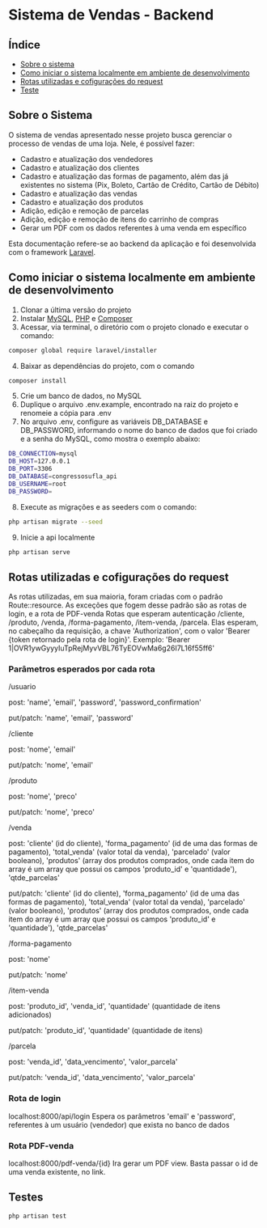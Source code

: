 # Sistema de Vendas - Backend

## Índice

- [Sobre o sistema](#sobre-o-sistema)
- [Como iniciar o sistema localmente em ambiente de desenvolvimento](#como-iniciar-o-sistema-localmente-em-ambiente-de-desenvolvimento)
- [Rotas utilizadas e cofigurações do request](#rotas-utilizadas-e-cofigurações-do-request)
- [Teste](#testes)

## Sobre o Sistema

O sistema de vendas apresentado nesse projeto busca gerenciar o processo de vendas de uma loja. Nele, é possível fazer:

- Cadastro e atualização dos vendedores
- Cadastro e atualização dos clientes
- Cadastro e atualização das formas de pagamento, além das já existentes no sistema (Pix, Boleto, Cartão de Crédito, Cartão de Débito)
- Cadastro e atualização das vendas 
- Cadastro e atualização dos produtos
- Adição, edição e remoção de parcelas
- Adição, edição e remoção de itens do carrinho de compras
- Gerar um PDF com os dados referentes à uma venda em específico

Esta documentação refere-se ao backend da aplicação e foi desenvolvida com o framework [Laravel](https://laravel.com/).
 
## Como iniciar o sistema localmente em ambiente de desenvolvimento

1. Clonar a última versão do projeto
2. Instalar [MySQL](https://www.mysql.com/products/workbench/), [PHP](https://www.php.net/) e [Composer](https://getcomposer.org/)
3. Acessar, via terminal, o diretório com o projeto clonado e executar o comando:

```sh
composer global require laravel/installer
```

4.  Baixar as dependências do projeto, com o comando

```sh
composer install
```

5. Crie um banco de dados, no MySQL
6. Duplique o arquivo .env.example, encontrado na raiz do projeto e renomeie a cópia para .env
7. No arquivo .env, configure as variáveis DB_DATABASE e DB_PASSWORD, informando o nome do banco de dados que foi criado e a senha do MySQL, como mostra o exemplo abaixo:

```sh
DB_CONNECTION=mysql
DB_HOST=127.0.0.1
DB_PORT=3306
DB_DATABASE=congressosufla_api
DB_USERNAME=root
DB_PASSWORD=
```

8. Execute as migrações e as seeders com o comando:

```sh
php artisan migrate --seed
```

9. Inicie a api localmente

```sh
php artisan serve
```

## Rotas utilizadas e cofigurações do request

As rotas utilizadas, em sua maioria, foram criadas com o padrão Route::resource. As exceções que fogem desse padrão são as rotas de login, e a rota de PDF-venda
Rotas que esperam autenticação /cliente, /produto, /venda, /forma-pagamento, /item-venda, /parcela. Elas esperam, no cabeçalho da requisição, a chave 'Authorization', com o valor 'Bearer {token retornado pela rota de login}'. Exemplo: 'Bearer 1|OVR1ywGyyyIuTpRejMyvVBL76TyEOVwMa6g26I7L16f55ff6'

### Parâmetros esperados por cada rota

/usuario

post: 'name', 'email', 'password', 'password_confirmation'

put/patch: 'name', 'email', 'password'


/cliente

post: 'nome', 'email'

put/patch: 'nome', 'email'


/produto

post: 'nome', 'preco'

put/patch: 'nome', 'preco'


/venda

post: 'cliente' (id do cliente), 'forma_pagamento' (id de uma das formas de pagamento), 'total_venda' (valor total da venda), 'parcelado' (valor booleano), 'produtos' (array dos produtos comprados, onde cada item do array é um array que possui os campos 'produto_id' e 'quantidade'), 'qtde_parcelas'

put/patch: 'cliente' (id do cliente), 'forma_pagamento' (id de uma das formas de pagamento), 'total_venda' (valor total da venda), 'parcelado' (valor booleano), 'produtos' (array dos produtos comprados, onde cada item do array é um array que possui os campos 'produto_id' e 'quantidade'), 'qtde_parcelas'


/forma-pagamento

post: 'nome'

put/patch: 'nome'


/item-venda

post: 'produto_id', 'venda_id', 'quantidade' (quantidade de itens adicionados)

put/patch: 'produto_id', 'quantidade' (quantidade de itens)


/parcela

post: 'venda_id', 'data_vencimento', 'valor_parcela'

put/patch: 'venda_id', 'data_vencimento', 'valor_parcela'

### Rota de login

localhost:8000/api/login
Espera os parâmetros 'email' e 'password', referentes à um usuário (vendedor) que exista no banco de dados

### Rota PDF-venda

localhost:8000/pdf-venda/{id}
Ira gerar um PDF view. Basta passar o id de uma venda existente, no link.

## Testes 

```sh
php artisan test
```
